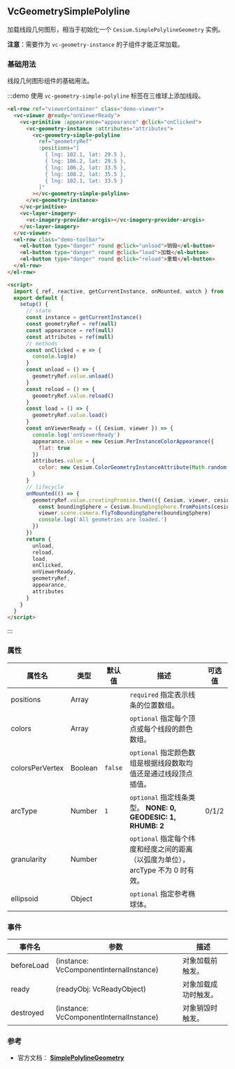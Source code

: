 ## VcGeometrySimplePolyline

加载线段几何图形，相当于初始化一个 `Cesium.SimplePolylineGeometry` 实例。

**注意**：需要作为 `vc-geometry-instance` 的子组件才能正常加载。

### 基础用法

线段几何图形组件的基础用法。

:::demo 使用 `vc-geometry-simple-polyline` 标签在三维球上添加线段。

```html
<el-row ref="viewerContainer" class="demo-viewer">
  <vc-viewer @ready="onViewerReady">
    <vc-primitive :appearance="appearance" @click="onClicked">
      <vc-geometry-instance :attributes="attributes">
        <vc-geometry-simple-polyline
          ref="geometryRef"
          :positions="[
            { lng: 102.1, lat: 29.5 },
            { lng: 106.2, lat: 29.5 },
            { lng: 106.2, lat: 33.5 },
            { lng: 108.2, lat: 35.5 },
            { lng: 102.1, lat: 33.5 }
          ]"
        ></vc-geometry-simple-polyline>
      </vc-geometry-instance>
    </vc-primitive>
    <vc-layer-imagery>
      <vc-imagery-provider-arcgis></vc-imagery-provider-arcgis>
    </vc-layer-imagery>
  </vc-viewer>
  <el-row class="demo-toolbar">
    <el-button type="danger" round @click="unload">销毁</el-button>
    <el-button type="danger" round @click="load">加载</el-button>
    <el-button type="danger" round @click="reload">重载</el-button>
  </el-row>
</el-row>

<script>
  import { ref, reactive, getCurrentInstance, onMounted, watch } from 'vue'
  export default {
    setup() {
      // state
      const instance = getCurrentInstance()
      const geometryRef = ref(null)
      const appearance = ref(null)
      const attributes = ref(null)
      // methods
      const onClicked = e => {
        console.log(e)
      }
      const unload = () => {
        geometryRef.value.unload()
      }
      const reload = () => {
        geometryRef.value.reload()
      }
      const load = () => {
        geometryRef.value.load()
      }
      const onViewerReady = ({ Cesium, viewer }) => {
        console.log('onViewerReady')
        appearance.value = new Cesium.PerInstanceColorAppearance({
          flat: true
        })
        attributes.value = {
          color: new Cesium.ColorGeometryInstanceAttribute(Math.random(), Math.random(), Math.random())
        }
      }
      // lifecycle
      onMounted(() => {
        geometryRef.value.creatingPromise.then(({ Cesium, viewer, cesiumObject }) => {
          const boundingSphere = Cesium.BoundingSphere.fromPoints(cesiumObject._positions)
          viewer.scene.camera.flyToBoundingSphere(boundingSphere)
          console.log('All geometries are loaded.')
        })
      })
      return {
        unload,
        reload,
        load,
        onClicked,
        onViewerReady,
        geometryRef,
        appearance,
        attributes
      }
    }
  }
</script>
```

:::

### 属性

| 属性名          | 类型    | 默认值  | 描述                                                                             | 可选值 |
| --------------- | ------- | ------- | -------------------------------------------------------------------------------- | ------ |
| positions       | Array   |         | `required` 指定表示线条的位置数组。                                              |
| colors          | Array   |         | `optional` 指定每个顶点或每个线段的颜色数组。                                    |
| colorsPerVertex | Boolean | `false` | `optional` 指定颜色数组是根据线段数取均值还是通过线段顶点插值。                  |
| arcType         | Number  | `1`     | `optional` 指定线条类型。 **NONE: 0, GEODESIC: 1, RHUMB: 2**                     | 0/1/2  |
| granularity     | Number  |         | `optional` 指定每个纬度和经度之间的距离（以弧度为单位），arcType 不为 0 时有效。 |
| ellipsoid       | Object  |         | `optional` 指定参考椭球体。                                                      |        |

### 事件

| 事件名     | 参数                                    | 描述                 |
| ---------- | --------------------------------------- | -------------------- |
| beforeLoad | (instance: VcComponentInternalInstance) | 对象加载前触发。     |
| ready      | (readyObj: VcReadyObject)               | 对象加载成功时触发。 |
| destroyed  | (instance: VcComponentInternalInstance) | 对象销毁时触发。     |

### 参考

- 官方文档： **[SimplePolylineGeometry](https://cesium.com/docs/cesiumjs-ref-doc/SimplePolylineGeometry.html)**

